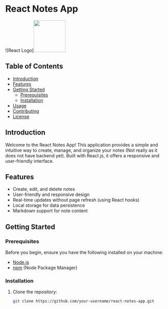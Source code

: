 # React Notes App

![React Logo]<img src="https://upload.wikimedia.org/wikipedia/commons/a/a7/React-icon.svg" width=100 height=100>

## Table of Contents
- [Introduction](#introduction)
- [Features](#features)
- [Getting Started](#getting-started)
  - [Prerequisites](#prerequisites)
  - [Installation](#installation)
- [Usage](#usage)
- [Contributing](#contributing)
- [License](#license)

## Introduction

Welcome to the React Notes App! This application provides a simple and intuitive way to create, manage, and organize your notes (Not really as it does not have backend yet). Built with React.js, it offers a responsive and user-friendly interface.

## Features

- Create, edit, and delete notes
- User-friendly and responsive design
- Real-time updates without page refresh (using React hooks)
- Local storage for data persistence
- Markdown support for note content

## Getting Started

### Prerequisites

Before you begin, ensure you have the following installed on your machine:

- [Node.js](https://nodejs.org/)
- [npm](https://www.npmjs.com/) (Node Package Manager)

### Installation

1. Clone the repository:

   ```bash
   git clone https://github.com/your-username/react-notes-app.git
